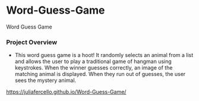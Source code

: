 # Word-Guess-Game
Word Guess Game

### Project Overview

* This word guess game is a hoot!  It randomly selects an animal from a list and allows the user to play a traditional game of hangman using keystrokes.  When the winner guesses correctly, an image of the matching animal is displayed.  When they run out of guesses, the user sees the mystery animal. 

<a href="https://juliafercello.github.io/Word-Guess-Game/" target="_blank">https://juliafercello.github.io/Word-Guess-Game/</a>
